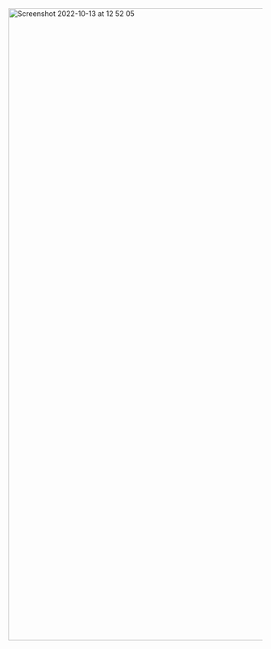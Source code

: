 
<img width="1253" alt="Screenshot 2022-10-13 at 12 52 05" src="https://user-images.githubusercontent.com/75501308/195589034-ebd60354-04c6-47ba-8c90-4d2ed209a26f.png">
